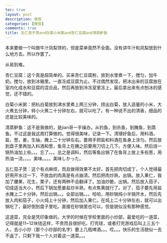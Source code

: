 ```yaml
---
toc: true
layout: post
description: 做饭
categories: [做饭]
comments: true
title: 五仁茄子煲and白菊小米粥and杏仁豆腐and清蒸鲈鱼
---
```


本来要做一个叫做牛汁凤梨饼的，但是菜单竟然不全面。没有讲牛汁和凤梨放到什么地方去。所以作罢了。

从易到难。

杏仁豆腐：这个真是超简单的。买来杏仁豆腐粉，放到水里煮一下，搅匀，加牛奶。搅匀，放到冰箱里。一直冻成豆腐为止。不过偶然发现，把冰出来的豆腐放在室内化成水和豆腐的混合品，然后再放到冷冻室里冻上，最后拿出来有点刨冰的感觉，还不错的。

白菊小米粥：把杭白菊放到沸水里煮上两三分钟，捞出白菊，放入适量的小米，大火煮五分钟，转小火煮二十分钟左右，就可以吃了。有一种说不出的清香，细品的还是比较美味的。

清蒸鲈鱼：这不是我做的，是jian哥一手操办。从钓鱼，到杀鱼，到腌鱼，到蒸鱼。不过这是我这周打算做的。觉得很美味，记录一下。清理好鱼后，用料酒，盐，葱，姜，生抽，腌上二十分钟左右。要用手把盐和料酒在鱼身上涂匀。然后放到盘子里再加入料酒和葱，鱼背上在腌之前要用刀切上几下。方便入味。然后烧一锅热油加上些。。。忘了。。。总之是调料，然后等鱼出锅了在鱼背上放上多些葱，用热油一浇。。。。美味。。。。美味しかった。

五仁茄子煲：这个有点麻烦，而且做得效果不太好。首先把肉切成丁，个人觉得最好用开水过一下，不放血的肉真是有点崩溃。然后把肉炒熟，出锅。放入果仁，我加了腰果，花生，栗子，还有两种不会翻译了。加油炒脆，出锅。然后放入茄子，切成适当大小，然后下锅加葱姜盐炒半熟，有点焦黄就行了。对了，茄子要先用盐水腌上二十分钟。然后出锅。。。全部出锅。。。哈哈，用砂锅炖小半锅开水，然后先放入肉和茄子，小火炖上十分钟，然后加入果仁。在炖上二十分钟左右，就可以出锅吃了，最好倒到盘子里吃。直接在砂锅里也可以，但是貌似没有那种感觉。

这道菜，完全是凭印象做的。大学的时候在学校里面的小炒部，最爱吃的一道菜，记得就是11~12块钱这样，不贵而且很好吃。打完球，或者打完游戏后叫上三五个人，去小小炒（那个小炒部的名字）要上几瓶啤酒。。。哎。。。快乐的生活貌似一去不返了，只剩下我一个人对着这一道菜。。。